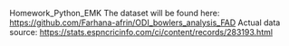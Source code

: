 Homework_Python_EMK
The dataset will be found here: https://github.com/Farhana-afrin/ODI_bowlers_analysis_FAD
Actual data source: https://stats.espncricinfo.com/ci/content/records/283193.html
